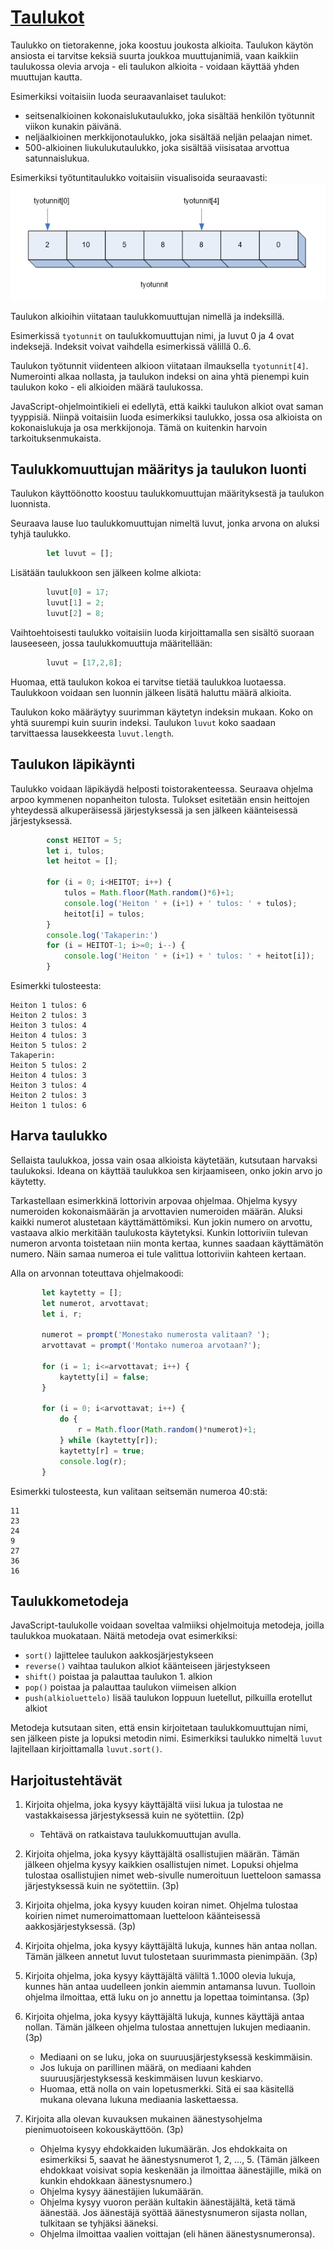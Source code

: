 # [Taulukot](https://developer.mozilla.org/en-US/docs/Web/JavaScript/Reference/Global_Objects/Array)
Taulukko on tietorakenne, joka koostuu joukosta alkioita.
Taulukon käytön ansiosta ei tarvitse keksiä suurta joukkoa muuttujanimiä, vaan
kaikkiin taulukossa olevia arvoja - eli taulukon alkioita - voidaan
käyttää yhden muuttujan kautta.

Esimerkiksi voitaisiin luoda seuraavanlaiset taulukot:
- seitsenalkioinen kokonaislukutaulukko, joka sisältää henkilön työtunnit viikon kunakin päivänä.
- neljäalkioinen merkkijonotaulukko, joka sisältää neljän pelaajan nimet.
- 500-alkioinen liukulukutaulukko, joka sisältää viisisataa arvottua satunnaislukua.

Esimerkiksi työtuntitaulukko voitaisiin visualisoida seuraavasti:
![taulukko](img/taulukko.png)

Taulukon alkioihin viitataan taulukkomuuttujan nimellä ja indeksillä.

Esimerkissä `tyotunnit` on taulukkomuuttujan nimi, ja luvut 0 ja 4 ovat indeksejä.
Indeksit voivat vaihdella esimerkissä välillä 0..6.

Taulukon työtunnit viidenteen alkioon viitataan ilmauksella `tyotunnit[4]`. Numerointi alkaa
nollasta, ja taulukon indeksi on aina yhtä pienempi kuin taulukon koko - eli alkioiden määrä taulukossa.

JavaScript-ohjelmointikieli ei edellytä, että kaikki taulukon alkiot ovat saman tyyppisiä. Niinpä
voitaisiin luoda esimerkiksi taulukko, jossa osa alkioista on kokonaislukuja ja
osa merkkijonoja. Tämä on kuitenkin harvoin tarkoituksenmukaista.

## Taulukkomuuttujan määritys ja taulukon luonti

Taulukon käyttöönotto koostuu taulukkomuuttujan määrityksestä ja taulukon luonnista.

Seuraava lause luo taulukkomuuttujan nimeltä luvut, jonka arvona on aluksi tyhjä taulukko.
```javascript
        let luvut = [];
```

Lisätään taulukkoon sen jälkeen kolme alkiota:
```javascript
        luvut[0] = 17;
        luvut[1] = 2;
        luvut[2] = 8;
```        
Vaihtoehtoisesti taulukko voitaisiin luoda kirjoittamalla sen
sisältö suoraan lauseeseen, jossa taulukkomuuttuja määritellään:
```javascript
        luvut = [17,2,8];
```    

Huomaa, että taulukon kokoa ei tarvitse tietää taulukkoa luotaessa.
Taulukkoon voidaan sen luonnin jälkeen lisätä haluttu määrä alkioita.

Taulukon koko määräytyy suurimman käytetyn indeksin mukaan. Koko on yhtä suurempi kuin suurin indeksi.
Taulukon `luvut` koko saadaan tarvittaessa lausekkeesta `luvut.length`.

## Taulukon läpikäynti

Taulukko voidaan läpikäydä helposti toistorakenteessa.
Seuraava ohjelma arpoo kymmenen nopanheiton tulosta.
Tulokset esitetään ensin heittojen yhteydessä alkuperäisessä järjestyksessä
 ja sen jälkeen käänteisessä järjestyksessä.

```javascript
        const HEITOT = 5;
        let i, tulos;
        let heitot = [];

        for (i = 0; i<HEITOT; i++) {
            tulos = Math.floor(Math.random()*6)+1;
            console.log('Heiton ' + (i+1) + ' tulos: ' + tulos);
            heitot[i] = tulos;
        }
        console.log('Takaperin:')
        for (i = HEITOT-1; i>=0; i--) {
            console.log('Heiton ' + (i+1) + ' tulos: ' + heitot[i]);
        }
```

Esimerkki tulosteesta:
```
Heiton 1 tulos: 6
Heiton 2 tulos: 3
Heiton 3 tulos: 4
Heiton 4 tulos: 3
Heiton 5 tulos: 2
Takaperin:
Heiton 5 tulos: 2
Heiton 4 tulos: 3
Heiton 3 tulos: 4
Heiton 2 tulos: 3
Heiton 1 tulos: 6
```

## Harva taulukko

Sellaista taulukkoa, jossa vain osaa alkioista käytetään, kutsutaan harvaksi taulukoksi.
Ideana on käyttää taulukkoa sen kirjaamiseen, onko jokin arvo jo käytetty.

Tarkastellaan esimerkkinä lottorivin arpovaa ohjelmaa. Ohjelma kysyy numeroiden kokonaismäärän
ja arvottavien numeroiden määrän.
Aluksi kaikki numerot alustetaan käyttämättömiksi.
Kun jokin numero on arvottu, vastaava alkio merkitään taulukosta käytetyksi.
Kunkin lottoriviin tulevan numeron arvonta toistetaan niin monta kertaa, kunnes saadaan käyttämätön numero.
Näin samaa numeroa ei tule valittua lottoriviin kahteen kertaan.

Alla on arvonnan toteuttava ohjelmakoodi:
```javascript
       let kaytetty = [];
       let numerot, arvottavat;
       let i, r;

       numerot = prompt('Monestako numerosta valitaan? ');
       arvottavat = prompt('Montako numeroa arvotaan?');

       for (i = 1; i<=arvottavat; i++) {
           kaytetty[i] = false;
       }

       for (i = 0; i<arvottavat; i++) {
           do {
               r = Math.floor(Math.random()*numerot)+1;
           } while (kaytetty[r]);
           kaytetty[r] = true;
           console.log(r);
       }
```

Esimerkki tulosteesta, kun valitaan seitsemän numeroa 40:stä:
```
11
23
24
9
27
36
16
```

## Taulukkometodeja

JavaScript-taulukolle voidaan soveltaa valmiiksi ohjelmoituja metodeja, joilla taulukkoa muokataan.
Näitä metodeja ovat esimerkiksi:

- `sort()`	lajittelee taulukon aakkosjärjestykseen
- `reverse()`	vaihtaa taulukon alkiot käänteiseen 	järjestykseen
- `shift()`	poistaa ja palauttaa taulukon 1. alkion
- `pop()`	poistaa ja palauttaa taulukon viimeisen 	alkion
- `push(alkioluettelo)`	lisää taulukon loppuun luetellut, pilkuilla 	erotellut alkiot

Metodeja kutsutaan siten, että ensin kirjoitetaan taulukkomuuttujan nimi, sen jälkeen piste ja lopuksi metodin nimi.
Esimerkiksi taulukko nimeltä `luvut` lajitellaan kirjoittamalla `luvut.sort()`.

## Harjoitustehtävät

1. Kirjoita ohjelma, joka kysyy käyttäjältä viisi lukua ja tulostaa ne vastakkaisessa järjestyksessä kuin ne syötettiin. (2p)

     - Tehtävä on ratkaistava taulukkomuuttujan avulla.

2. Kirjoita ohjelma, joka kysyy käyttäjältä osallistujien määrän. Tämän jälkeen ohjelma kysyy kaikkien osallistujen nimet.
Lopuksi ohjelma tulostaa osallistujien nimet web-sivulle numeroituun luetteloon samassa järjestyksessä kuin ne syötettiin. (3p)

3. Kirjoita ohjelma, joka kysyy kuuden koiran nimet.
Ohjelma tulostaa koirien nimet numeroimattomaan luetteloon käänteisessä aakkosjärjestyksessä. (3p)

4. Kirjoita ohjelma, joka kysyy käyttäjältä lukuja, kunnes hän antaa nollan. Tämän jälkeen annetut luvut tulostetaan suurimmasta pienimpään. (3p)

5. Kirjoita ohjelma, joka kysyy käyttäjältä väliltä 1..1000 olevia lukuja, kunnes hän antaa uudelleen jonkin aiemmin antamansa luvun. Tuolloin ohjelma ilmoittaa, että luku on jo annettu ja lopettaa toimintansa. (3p)

6. Kirjoita ohjelma, joka kysyy käyttäjältä lukuja, kunnes käyttäjä antaa nollan. Tämän jälkeen ohjelma tulostaa annettujen lukujen mediaanin. (3p)
   
     - Mediaani on se luku, joka on suuruusjärjestyksessä keskimmäisin.
     - Jos lukuja on parillinen määrä, on mediaani kahden suuruusjärjestyksessä keskimmäisen luvun keskiarvo.
     - Huomaa, että nolla on vain lopetusmerkki. Sitä ei saa käsitellä mukana olevana lukuna mediaania laskettaessa.
     
7. Kirjoita alla olevan kuvauksen mukainen äänestysohjelma pienimuotoiseen kokouskäyttöön. (3p)
    - Ohjelma kysyy ehdokkaiden lukumäärän. Jos ehdokkaita on esimerkiksi 5, saavat he äänestysnumerot 1, 2, ..., 5. (Tämän jälkeen ehdokkaat voisivat sopia keskenään ja ilmoittaa äänestäjille, mikä on kunkin ehdokkaan äänestysnumero.)
    - Ohjelma kysyy äänestäjien lukumäärän.
    - Ohjelma kysyy vuoron perään kultakin äänestäjältä, ketä tämä äänestää. Jos äänestäjä syöttää äänestysnumeron sijasta nollan, tulkitaan se tyhjäksi ääneksi.
    - Ohjelma ilmoittaa vaalien voittajan (eli hänen äänestysnumeronsa).

 
